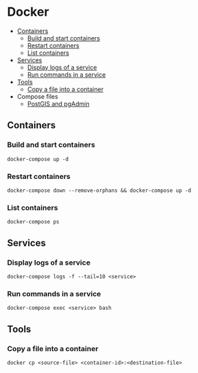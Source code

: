 # Docker

* [Containers](#containers)
  * [Build and start containers](#build-and-start-containers)
  * [Restart containers](#restart-containers)
  * [List containers](#list-containers)
* [Services](#services)
  * [Display logs of a service](#display-logs-of-a-service)
  * [Run commands in a service](#run-commands-in-a-service)
* [Tools](#tools)
  * [Copy a file into a container](#copy-a-file-into-a-container)
* Compose files
  * [PostGIS and pgAdmin](../code/docker/postgis-pgadmin/docker-compose.yml)

## Containers

### Build and start containers

```
docker-compose up -d
```

### Restart containers

```
docker-compose down --remove-orphans && docker-compose up -d
```

### List containers

```
docker-compose ps
```

## Services

### Display logs of a service

```
docker-compose logs -f --tail=10 <service>
```

### Run commands in a service

```
docker-compose exec <service> bash
```

## Tools

### Copy a file into a container

```
docker cp <source-file> <container-id>:<destination-file>
```
